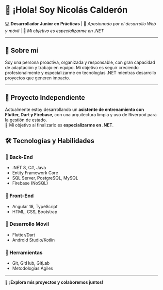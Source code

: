 <!--
**nicocth/nicocth** is a ✨ _special_ ✨ repository because its `README.md` (this file) appears on your GitHub profile.

Here are some ideas to get you started:

- 🔭 I’m currently working on ...
- 🌱 I’m currently learning ...
- 👯 I’m looking to collaborate on ...
- 🤔 I’m looking for help with ...
- 💬 Ask me about ...
- 📫 How to reach me: ...
- 😄 Pronouns: ...
- ⚡ Fun fact: ...
-->

# 👋 ¡Hola! Soy Nicolás Calderón

💻 **Desarrollador Junior en Prácticas** | 🔹 *Apasionado por el desarrollo Web y móvil* | 🎯 *Mi objetivo es especializarme en .NET*  

---

## 🚀 Sobre mí  
Soy una persona proactiva, organizada y responsable, con gran capacidad de adaptación y trabajo en equipo. Mi objetivo es seguir creciendo profesionalmente y especializarme en tecnologías .NET mientras desarrollo proyectos que generen impacto.

---
## 🎯 Proyecto Independiente  
Actualmente estoy desarrollando un **asistente de entrenamiento con Flutter, Dart y Firebase**, con una arquitectura limpia y uso de Riverpod para la gestión de estado.  
🔹 Mi objetivo al finalizarlo es **especializarme en .NET**.  

## 🛠️ Tecnologías y Habilidades  
### 🔹 Back-End  
- .NET 8, C#, Java  
- Entity Framework Core  
- SQL Server, PostgreSQL, MySQL  
- Firebase (NoSQL)  

### 🔹 Front-End  
- Angular 18, TypeScript  
- HTML, CSS, Bootstrap  

### 🔹 Desarrollo Móvil  
- Flutter/Dart  
- Android Studio/Kotlin  

### 🔹 Herramientas  
- Git, GitHub, GitLab  
- Metodologías Ágiles  

---

🚀 **¡Explora mis proyectos y colaboremos juntos!**  

